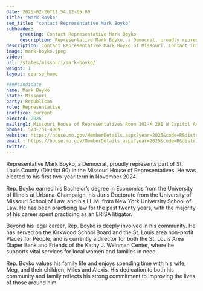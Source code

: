 ```yaml
---
date: 2025-02-26T11:54:12-05:00
title: "Mark Boyko"
seo_title: "contact Representative Mark Boyko"
subheader:
     greeting: Contact Representative Mark Boyko
     description: Representative Mark Boyko, a Democrat, proudly represents part of St. Louis County (District 90) in the Missouri House of Representatives. He was elected to his first two-year term in November 2024.
description: Contact Representative Mark Boyko of Missouri. Contact information for Mark Boyko includes email address, phone number, and mailing address.
image: mark-boyko.jpeg
video:
url: /states/missouri/mark-boyko/
weight: 1
layout: course_home

####candidate
name: Mark Boyko
state: Missouri
party: Republican
role: Representative
inoffice: current
elected: 2025
mailing1: Missouri House of Representatives Room 101-K 201 W Capitol Ave Jefferson City, MO 65101
phone1: 573-751-4069
website: https://house.mo.gov/MemberDetails.aspx?year=2025&code=R&district=090/
email : https://house.mo.gov/MemberDetails.aspx?year=2025&code=R&district=090/
twitter: 
---
```

Representative Mark Boyko, a Democrat, proudly represents part of St. Louis County (District 90) in the Missouri House of Representatives. He was elected to his first two-year term in November 2024.

Rep. Boyko earned his Bachelor’s degree in Economics from the University of Illinois at Urbana-Champaign, his Juris Doctorate from the University of Missouri School of Law, and his LL.M. from New York University School of Law. He has been practicing law for the past twenty years, with the majority of his career spent practicing as an ERISA litigator.

Beyond his legal career, Rep. Boyko is deeply involved in his community. He has served on the Kirkwood School Board and the St. Louis area non-profit Places for People, and is currently a director for both the St. Louis Area Diaper Bank and Friends of the Kathy J. Weinman Center, where he supports vital services for local women and families in need.

Rep. Boyko values his family life and enjoys spending time with his wife, Meg, and their children, Miles and Alexis. His dedication to both his community and family reflects his strong commitment to improving the lives of those around him.
